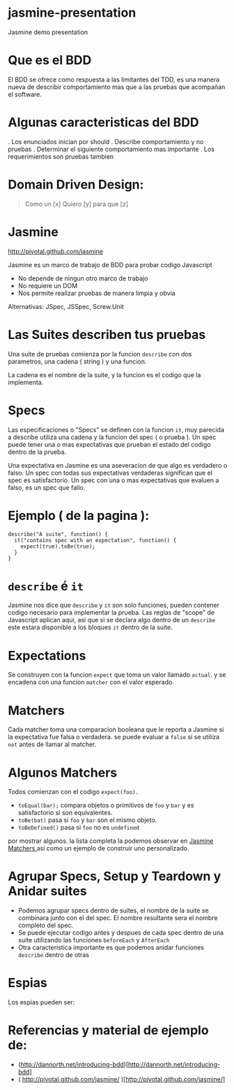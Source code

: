jasmine-presentation
====================

Jasmine demo presentation

# Que es el BDD
El BDD se ofrece como respuesta a las limitantes del TDD, es una manera nueva de describir comportamiento mas que a las pruebas que acompañan el software.

# Algunas caracteristicas del BDD
. Los enunciados inician por should
. Describe comportamiento y no pruebas
. Determinar el siguiente comportamiento mas importante
. Los requerimientos son pruebas tambien

# Domain Driven Design:

> Como un [x]
> Quiero [y]
> para que [z]

# Jasmine
http://pivotal.github.com/jasmine

Jasmine es un marco de trabajo de BDD para probar codigo Javascript

* No depende de ningun otro marco de trabajo
* No requiere un DOM
* Nos permite realizar pruebas de manera limpia y obvia

Alternativas: JSpec, JSSpec, Screw.Unit

# Las Suites describen tus pruebas
Una suite de pruebas comienza por la funcion `describe` con dos parametros, una cadena ( string ) y una funcion.

La cadena es el nombre de la suite, y la funcion es el codigo que la implementa.

# Specs
Las especificaciones o "Specs" se definen con la funcion `it`, muy parecida a describe utiliza una cadena y la funcion del spec ( o prueba ).
Un spec puede tener una o mas expectativas que prueban el estado del codigo dentro de la prueba.

Una expectativa en Jasmine es una aseveracion de que algo es verdadero o falso. Un spec con todas sus expectativas verdaderas significan que el spec es satisfactorio. Un spec con una o mas expectativas que evaluen a falso, es un spec que fallo.

# Ejemplo ( de la pagina ):

```
describe("A suite", function() {
  it("contains spec with an expectation", function() {
    expect(true).toBe(true);
  }
}
```

# `describe` é `it`

Jasmine nos dice que `describe` y `it` son solo funciones, pueden contener codigo necesario para implementar la prueba. Las reglas de "scope" de Javascript aplican aqui, asi que si se declara algo dentro de un `describe` este estara disponible a los bloques `it` dentro de la suite.

# Expectations
Se construyen con la funcion `expect` que toma un valor llamado `actual`. y se encadena con una funcion `matcher` con el valor esperado.

# Matchers
Cada matcher toma una comparacion booleana que le reporta a Jasmine si la expectativa fue falsa o verdadera. se puede evaluar a `false` si se utiliza `not` antes de llamar al matcher.

# Algunos Matchers

Todos comienzan con el codigo `expect(foo).`

* `toEqual(bar);`  compara objetos o primitivos de `foo` y `bar` y es satisfactorio si son equivalentes.
* `toBe(bat)` pasa si `foo` y `bar` son el mismo objeto.
* `toBeDefined()` pasa si `foo` no es `undefined`

por mostrar algunos. la lista completa la podemos observar en [ Jasmine Matchers ]( https://github.com/pivotal/jasmine/wiki/Matchers ) asi como un ejemplo de construir uno personalizado.

# Agrupar Specs, Setup y Teardown y Anidar suites
* Podemos agrupar specs dentro de suites, el nombre de la suite se combinara junto con el del spec. El nombre resultante sera el nombre completo del spec.
* Se puede ejecutar codigo antes y despues de cada spec dentro de una suite utilizando las funciones `beforeEach` y `AfterEach`
* Otra caracteristica importante es que podemos anidar funciones `describe` dentro de otras

# Espias

Los espias pueden ser: 


# Referencias y material de ejemplo de:

* (http://dannorth.net/introducing-bdd)[http://dannorth.net/introducing-bdd]
* ( http://pivotal.github.com/jasmine/ )[http://pivotal.github.com/jasmine/]
